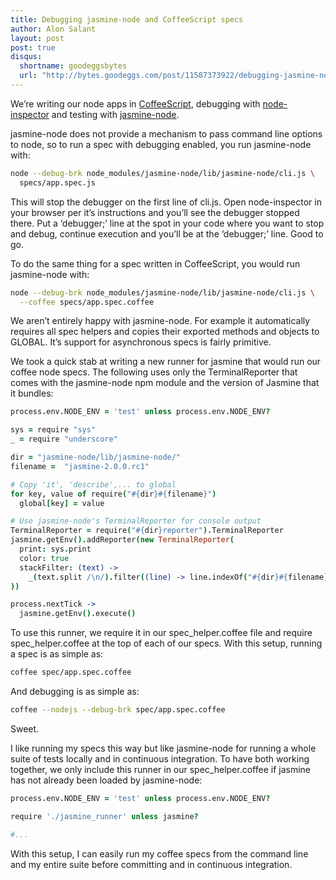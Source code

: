 ```yaml
---
title: Debugging jasmine-node and CoffeeScript specs
author: Alon Salant
layout: post
post: true
disqus:
  shortname: goodeggsbytes
  url: "http://bytes.goodeggs.com/post/11587373922/debugging-jasmine-node-and-coffeescript-specs"
---
```


We’re writing our node apps in <a href="http://jashkenas.github.com/coffee-script/">CoffeeScript</a>, debugging with <a href="https://github.com/dannycoates/node-inspector">node-inspector</a> and testing with <a href="https://github.com/mhevery/jasmine-node">jasmine-node</a>.
</p>

<p>
jasmine-node does not provide a mechanism to pass command line options to node, so to run a spec with debugging enabled, you <!-- more -->run jasmine-node with:
</p>

``` bash
node --debug-brk node_modules/jasmine-node/lib/jasmine-node/cli.js \
  specs/app.spec.js
```

<p>
This will stop the debugger on the first line of cli.js. Open node-inspector in your browser per it’s instructions and you’ll see the debugger stopped there. Put a ‘debugger;’ line at the spot in your code where you want to stop and debug, continue execution and you’ll be at the ‘debugger;’ line. Good to go.
</p>
<p>
To do the same thing for a spec written in CoffeeScript, you would run jasmine-node with:
</p>

``` bash
node --debug-brk node_modules/jasmine-node/lib/jasmine-node/cli.js \
  --coffee specs/app.spec.coffee
```

<p>
We aren’t entirely happy with jasmine-node. For example it automatically requires all spec helpers and copies their exported methods and objects to GLOBAL. It’s support for asynchronous specs is fairly primitive.
</p>
<p>
We took a quick stab at writing a new runner for jasmine that would run our coffee node specs. The following uses only the TerminalReporter that comes with the jasmine-node npm module and the version of Jasmine that it bundles:
</p>

``` coffee
process.env.NODE_ENV = 'test' unless process.env.NODE_ENV?

sys = require "sys"
_ = require "underscore"

dir = "jasmine-node/lib/jasmine-node/"
filename =  "jasmine-2.0.0.rc1"

# Copy 'it', 'describe',... to global
for key, value of require("#{dir}#{filename}")
  global[key] = value

# Use jasmine-node's TerminalReporter for console output
TerminalReporter = require("#{dir}reporter").TerminalReporter
jasmine.getEnv().addReporter(new TerminalReporter(
  print: sys.print
  color: true
  stackFilter: (text) ->
    _(text.split /\n/).filter((line) -> line.indexOf("#{dir}#{filename}") == -1).join('\n')
))

process.nextTick ->
  jasmine.getEnv().execute()
```

<p>
To use this runner, we require it in our spec_helper.coffee file and require spec_helper.coffee at the top of each of our specs. With this setup, running a spec is as simple as:
</p>

``` bash
coffee spec/app.spec.coffee
```

<p>
And debugging is as simple as:
</p>

``` bash
coffee --nodejs --debug-brk spec/app.spec.coffee
```

<p>
Sweet.
</p>
<p>
I like running my specs this way but like jasmine-node for running a whole suite of tests locally and in continuous integration. To have both working together, we only include this runner in our spec_helper.coffee if jasmine has not already been loaded by jasmine-node:
</p>

``` coffee
process.env.NODE_ENV = 'test' unless process.env.NODE_ENV?

require './jasmine_runner' unless jasmine?

#...
```

<p>
With this setup, I can easily run my coffee specs from the command line and my entire suite before committing and in continuous integration.
</p>
